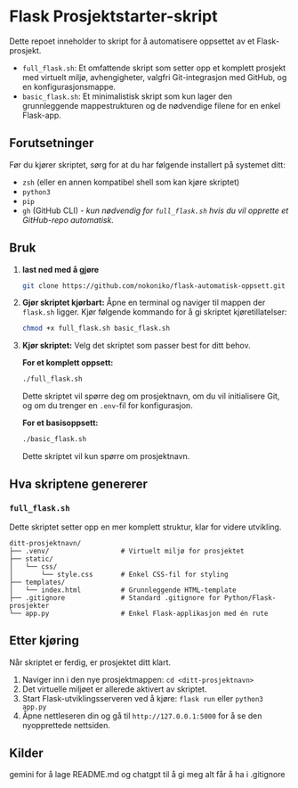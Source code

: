 # Flask Prosjektstarter-skript

Dette repoet inneholder to skript for å automatisere oppsettet av et Flask-prosjekt.

-   `full_flask.sh`: Et omfattende skript som setter opp et komplett prosjekt med virtuelt miljø, avhengigheter, valgfri Git-integrasjon med GitHub, og en konfigurasjonsmappe.
-   `basic_flask.sh`: Et minimalistisk skript som kun lager den grunnleggende mappestrukturen og de nødvendige filene for en enkel Flask-app.

## Forutsetninger

Før du kjører skriptet, sørg for at du har følgende installert på systemet ditt:

-   `zsh` (eller en annen kompatibel shell som kan kjøre skriptet)
-   `python3`
-   `pip`
-   `gh` (GitHub CLI) - *kun nødvendig for `full_flask.sh` hvis du vil opprette et GitHub-repo automatisk.*

## Bruk

1. **last ned med å gjøre**
   ```bash
   git clone https://github.com/nokoniko/flask-automatisk-oppsett.git
   ```
2.  **Gjør skriptet kjørbart:**
    Åpne en terminal og naviger til mappen der `flask.sh` ligger. Kjør følgende kommando for å gi skriptet kjøretillatelser:
    ```bash
    chmod +x full_flask.sh basic_flask.sh
    ```

3.  **Kjør skriptet:**
    Velg det skriptet som passer best for ditt behov.

    **For et komplett oppsett:**
    ```bash
    ./full_flask.sh
    ```
    Dette skriptet vil spørre deg om prosjektnavn, om du vil initialisere Git, og om du trenger en `.env`-fil for konfigurasjon.

    **For et basisoppsett:**
    ```bash
    ./basic_flask.sh
    ```
    Dette skriptet vil kun spørre om prosjektnavn.

## Hva skriptene genererer

### `full_flask.sh`
Dette skriptet setter opp en mer komplett struktur, klar for videre utvikling.

```
ditt-prosjektnavn/
├── .venv/                  # Virtuelt miljø for prosjektet
├── static/
│   └── css/
│       └── style.css       # Enkel CSS-fil for styling
├── templates/
│   └── index.html          # Grunnleggende HTML-template
├── .gitignore              # Standard .gitignore for Python/Flask-prosjekter
└── app.py                  # Enkel Flask-applikasjon med én rute
```

## Etter kjøring

Når skriptet er ferdig, er prosjektet ditt klart.

1.  Naviger inn i den nye prosjektmappen: `cd <ditt-prosjektnavn>`
2.  Det virtuelle miljøet er allerede aktivert av skriptet.
3.  Start Flask-utviklingsserveren ved å kjøre: `flask run` eller `python3 app.py`
4.  Åpne nettleseren din og gå til `http://127.0.0.1:5000` for å se den nyopprettede nettsiden.


## Kilder
gemini for å lage README.md og chatgpt til å gi meg alt får å ha i .gitignore